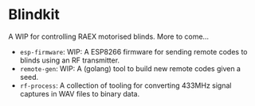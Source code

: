 # Blindkit

A WIP for controlling RAEX motorised blinds. More to come...

- `esp-firmware`: WIP: A ESP8266 firmware for sending remote codes to blinds using an RF transmitter.
- `remote-gen`: WIP: A (golang) tool to build new remote codes given a seed.
- `rf-process`: A collection of tooling for converting 433MHz signal captures in WAV files to binary data.

